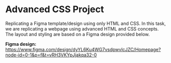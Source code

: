 # Advanced CSS Project 

Replicating a Figma template/design using only HTML and CSS.
In this task, we are replicating a webpage using advanced HTML and CSS concepts. The layout and styling are based on a Figma design provided below.

**Figma design:**  
https://www.figma.com/design/dyYL6Ku4WG7vsdpwvlcJZC/Homepage?node-id=0-1&p=f&t=vRH3VKYpJjakqa32-0
